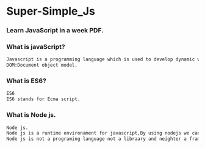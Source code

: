 # Super-Simple_Js
### Learn JavaScript in a week PDF.
### What is javaScript?

```md
Javascript is a programming language which is used to develop dynamic web and mobile applications.By using javascript we can manipulate the DOM.(Add,Update,Delete).And also by using javascript we can perfom validations.
DOM:Document object model.
```
### What is ES6?
```md
ES6
ES6 stands for Ecma script.
```
### What is Node js.
```md
Node js.
Node js is a runtime environament for javascript,By using nodejs we can create API's.
Node js is not a programing language not a libraary and neighter a framework.
```

